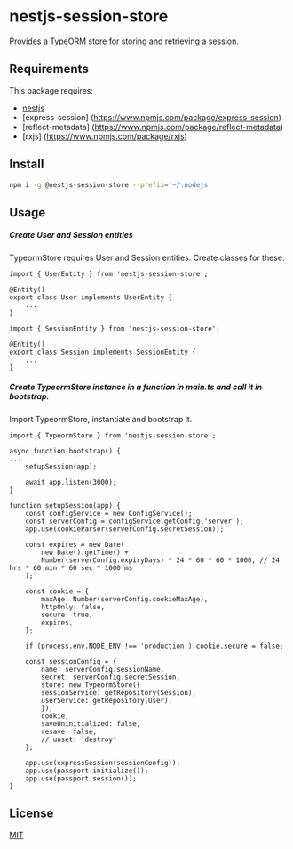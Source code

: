 # nestjs-session-store

Provides a TypeORM store for storing and retrieving a session.

## Requirements

This package requires:
 * [nestjs](https://nestjs.com/)
 * [express-session] (https://www.npmjs.com/package/express-session)
 * [reflect-metadata] (https://www.npmjs.com/package/reflect-metadata)
 * [rxjs] (https://www.npmjs.com/package/rxjs)

## Install

```bash
npm i -g @nestjs-session-store --prefix='~/.nodejs'
```

## Usage

##### Create User and Session entities
TypeormStore requires User and Session entities. Create classes for these:

```
import { UserEntity } from 'nestjs-session-store';

@Entity()
export class User implements UserEntity {
    ...
}
```
```
import { SessionEntity } from 'nestjs-session-store';

@Entity()
export class Session implements SessionEntity {
    ...
}
```

##### Create TypeormStore instance in a function in main.ts and call it in bootstrap. 

Import TypeormStore, instantiate and bootstrap it.

```
import { TypeormStore } from 'nestjs-session-store';

async function bootstrap() {
...
    setupSession(app);

    await app.listen(3000);
}

function setupSession(app) {
    const configService = new ConfigService();
    const serverConfig = configService.getConfig('server');
    app.use(cookieParser(serverConfig.secretSession));

    const expires = new Date(
        new Date().getTime() +
        Number(serverConfig.expiryDays) * 24 * 60 * 60 * 1000, // 24 hrs * 60 min * 60 sec * 1000 ms
    );

    const cookie = {
        maxAge: Number(serverConfig.cookieMaxAge),
        httpOnly: false,
        secure: true,
        expires,
    };

    if (process.env.NODE_ENV !== 'production') cookie.secure = false;

    const sessionConfig = {
        name: serverConfig.sessionName,
        secret: serverConfig.secretSession,
        store: new TypeormStore({
        sessionService: getRepository(Session),
        userService: getRepository(User),
        }),
        cookie,
        saveUninitialized: false,
        resave: false,
        // unset: 'destroy'
    };

    app.use(expressSession(sessionConfig));
    app.use(passport.initialize());
    app.use(passport.session());
}
```

## License

[MIT](http://vjpr.mit-license.org)
